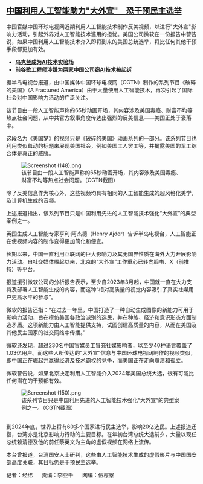 <!--1711726020000-->
[中国利用人工智能助力"大外宣"　恐干预民主选举](https://www.rfa.org/mandarin/yataibaodao/meiti/jw1-03292024112414.html)
------

<p><span style="font-weight: 400;">中国官媒中国环球电视网近期利用人工智能技术制作反美视频，以进行"大外宣"影响力活动，引起外界对人工智能技术滥用的担忧。美国公司微软在一份报告中警告说，如果中国利用人工智能技术介入即将到来的美国总统选举，将比任何其他干预手段都更加有效。</span></p><ul><li><strong><a href="https://www.rfa.org/mandarin/zhuanlan/junshiwujinqu/mil-02292024134024.html">乌克兰成为AI技术实验场</a></strong></li><li><a href="https://www.rfa.org/mandarin/Xinwen/1-03082024103211.html"><strong>前谷歌工程师涉嫌为两家中国公司窃AI技术被起诉</strong></a></li></ul><p><span style="font-weight: 400;">据半岛电视台报道，由中国媒体中国环球电视网（CGTN）制作的系列节目《破碎的美国》（A Fractured America）由于大量使用人工智能技术，再次引起了国际社会对中国影响力活动的广泛关注。</span></p><p></p><p><span style="font-weight: 400;">该节目由一段人工智能声称的65秒动画开场，其内容涉及美国毒瘾、财富不均等热点社会问题，从中共官方叙事角度传达出强烈的反美信息——美国正处于衰落中。</span></p><p></p><p><span style="font-weight: 400;">这段名为《美国梦》的视频只是《破碎的美国》动画系列的一部分。该系列节目也利用类似耸动的标题来展现美国社会，例如美国工人罢工等，并揭露美国的军工综合体是真正的威胁。</span></p><figure><img alt="Screenshot (148).png" class="image-richtext image-inline" src="https://www.rfa.org/mandarin/yataibaodao/meiti/screenshot-148.png" title="Screenshot (148).png"/><figcaption>该节目由一段人工智能声称的65秒动画开场，其内容涉及美国毒瘾、财富不均等热点社会问题。（CGTN截图）</figcaption></figure><p></p><p><span style="font-weight: 400;">除了反美信息作为核心外，这些视频均具有相同的人工智能生成的超风格化美学，及计算机生成的音频。</span></p><p></p><p><span style="font-weight: 400;">上述报道指出，该系列节目只是中国利用先进的人工智能技术强化“大外宣”的典型案例之一。</span></p><p></p><p><span style="font-weight: 400;">英国生成人工智能专家亨利·阿杰德（Henry Ajder）告诉半岛电视台，人工智能正在使视频内容的制作变得更加简化和便宜。</span></p><p></p><p><span style="font-weight: 400;">长期以来，中国一直利用互联网的巨大影响力及其无国界性质在海外大力开展影响力活动。自社交媒体崛起以来，北京的“大外宣”工作重心已转向脸书、X（前推特）等平台。</span></p><p></p><p><span style="font-weight: 400;">报道援引微软公司的分析报告表示，至少自2023年3月起，中国就一直在大力支持及部署人工智能生成的内容，而这种“相对高质量的视觉内容吸引了真实社媒用户更高水平的参与”。</span></p><p></p><p><span style="font-weight: 400;">微软的报告还指：“在过去一年里，中国打造了一种自动生成图像的新能力可用于影响力活动，旨在模仿美国各政治派别的选民，并在种族、经济和意识形态方面制造矛盾。这项新能力由人工智能提供支持，试图创建高质量的内容，从而在美国及其他民主国家的社交网络中传播。”</span></p><p></p><p><span style="font-weight: 400;">微软还发现，超过230名中国官媒员工冒充社媒影响者，以至少40种语言覆盖了1.03亿用户。而这些人所传达的“大外宣”信息与中国环球电视网制作的视频类似，即中国正在崛起并赢得经济及技术霸权的竞争，而美国正在走向崩溃和孤立。</span></p><p></p><p><span style="font-weight: 400;">微软警告说，如果北京决定利用人工智能介入2024年美国总统大选，很有可能比任何潜在的干预都有效。</span></p><figure><img alt="Screenshot (150).png" class="image-richtext image-inline" src="https://www.rfa.org/mandarin/yataibaodao/meiti/screenshot-150.png" title="Screenshot (150).png"/><figcaption>该系列节目只是中国利用先进的人工智能技术强化“大外宣”的典型案例之一。（CGTN截图）<br/><br/></figcaption></figure><p><span style="font-weight: 400;">到2024年底，世界上将有60多个国家进行民主选举，影响20亿选民。上述报道还指，台湾亦是北京影响力行动的主要目标。在年初台湾总统大选前夕，大量以现任总统赖清德及他的前任蔡英文为主角的虚假视频在网络上流传。</span></p><p><span style="font-weight: 400;">本台曾报道，台湾国安人士研判，这些由人工智能技术生成的虚假影片与中国国安部高度关联，其目标仍是干预民主选举。</span></p><p><span style="font-weight: 400;">记者：经纬      责编：李亚千      网编：伍檫愙</span></p>
